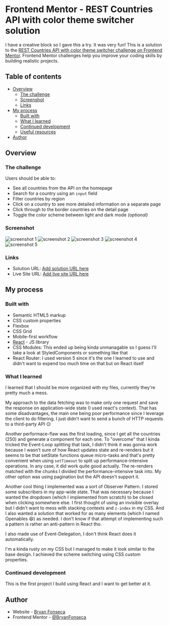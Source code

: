 # Frontend Mentor - REST Countries API with color theme switcher solution

I have a creative block so I gave this a try. It was very fun!
This is a solution to the [REST Countries API with color theme switcher challenge on Frontend Mentor](https://www.frontendmentor.io/challenges/rest-countries-api-with-color-theme-switcher-5cacc469fec04111f7b848ca). Frontend Mentor challenges help you improve your coding skills by building realistic projects. 

## Table of contents

- [Overview](#overview)
  - [The challenge](#the-challenge)
  - [Screenshot](#screenshot)
  - [Links](#links)
- [My process](#my-process)
  - [Built with](#built-with)
  - [What I learned](#what-i-learned)
  - [Continued development](#continued-development)
  - [Useful resources](#useful-resources)
- [Author](#author)

## Overview

### The challenge

Users should be able to:

- See all countries from the API on the homepage
- Search for a country using an `input` field
- Filter countries by region
- Click on a country to see more detailed information on a separate page
- Click through to the border countries on the detail page
- Toggle the color scheme between light and dark mode *(optional)*

### Screenshot

![screenshot 1](./screenshots/1.png)
![screenshot 2](./screenshots/2.png)
![screenshot 3](./screenshots/3.png)
![screenshot 4](./screenshots/4.png)
![screenshot 5](./screenshots/5.png)


### Links

- Solution URL: [Add solution URL here](https://your-solution-url.com)
- Live Site URL: [Add live site URL here](https://coutries-react-bryan.netlify.app/)

## My process

### Built with

- Semantic HTML5 markup
- CSS custom properties
- Flexbox
- CSS Grid
- Mobile-first workflow
- [React](https://reactjs.org/) - JS library
- CSS Modules: This ended up being kinda unmanagable so I guess I'll take a look at StyledComponents or something like that
- React Router: I used version 5 since it's the one I learned to use and didn't want to expend too much time on that but on React itself

### What I learned

I learned that I should be more organized with my files, currently they're pretty much a mess.

My approach to the data fetching was to make only one request and save the response on application-wide state (I used react's context).
That has some disadvantages, the main one being poor performance since I leverage the client to do filtering. I just didn't want to send a bunch of HTTP requests to a third-party API 😐

Another performace-flaw was the first loading, since I get all the countries (250) and generate a component for each one. To "overcome" that I kinda tricked the Event-Loop splitting that task, I didn't think it was gonna work because I wasn't sure of how React updates state and re-renders but it seems to be that setState functions queue micro-tasks and that's pretty convenient when using `setTimeout` to split up performance-intensive operations.
In any case, it did work quite good actually. The re-renders matched with the chunks I divided the performance-intensive task into.
My other option was using pagination but the API doesn't support it.

Another cool thing I implemented was a sort of Observer Pattern. I stored some subscribers in my app-wide state. That was necessary because I wanted the dropdown (which I implemented from scratch) to be closed when clicking somewhere else. I first thought of using an invisible overlay but I didn't want to mess with stacking contexts and `z-index` in my CSS. And I also wanted a solution that worked for as many elements (which I named Openables 😆) as needed. I don't know if that attempt of implementing such a pattern is rather an anti-pattern in React tho.

I also made use of Event-Delegation, I don't think React does it automatically.

I'm a kinda rusty on my CSS but I managed to make it look similar to the base design.
I achieved the scheme switching using CSS custom properties.


### Continued development

This is the first project I build using React and I want to get better at it. 


## Author

- Website - [Bryan Fonseca](https://www.bryanfonseca.com)
- Frontend Mentor - [@BryanFonseca](https://www.frontendmentor.io/profile/BryanFonseca)
